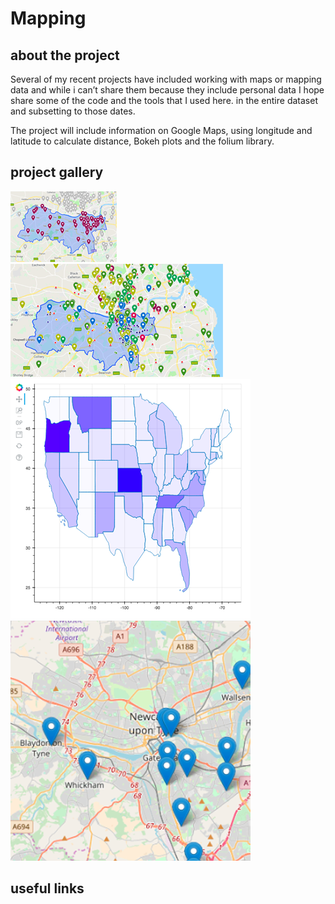 # Mapping

## about the project

Several of my recent projects have included working with maps or mapping data and while i can’t share them because they include personal data I hope share some of the code and the tools that I used here. in the entire dataset and subsetting to those
dates.

The project will include information on Google Maps, using longitude and latitude to calculate distance, Bokeh plots and the folium library.

## project gallery

![participants](Maps/artmix.png?raw=true)
![Participant](Maps/learningparticipation20182.png?raw=true)
![States Map](Maps/statessquare.png?raw=true)
![Folium Map](Maps/foliumsquare.png?raw=true)

## useful links



